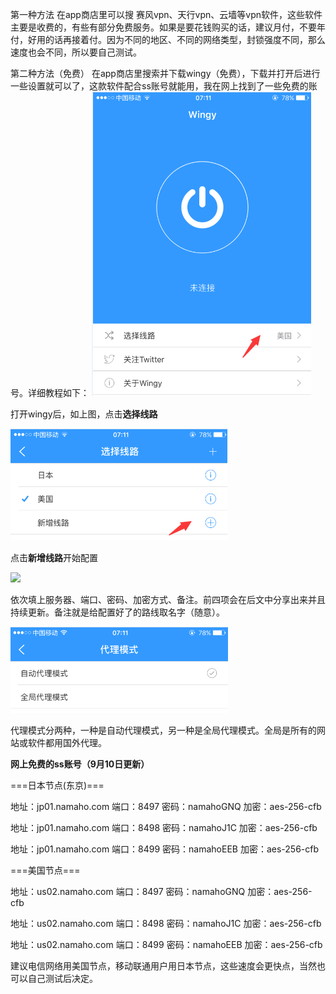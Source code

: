 第一种方法
在app商店里可以搜 赛风vpn、天行vpn、云墙等vpn软件，这些软件主要是收费的，有些有部分免费服务。如果是要花钱购买的话，建议月付，不要年付，好用的话再接着付。因为不同的地区、不同的网络类型，封锁强度不同，那么速度也会不同，所以要自己测试。

第二种方法（免费）
在app商店里搜索并下载wingy（免费），下载并打开后进行一些设置就可以了，这款软件配合ss账号就能用，我在网上找到了一些免费的账号。详细教程如下：
![](https://raw.githubusercontent.com/Alvin9999/crp_up/master/%E8%8B%B9%E6%9E%9C1.png)

打开wingy后，如上图，点击**选择线路**

![](https://raw.githubusercontent.com/Alvin9999/crp_up/master/%E8%8B%B9%E6%9E%9C2.png)

点击**新增线路**开始配置

![](https://raw.githubusercontent.com/Alvin9999/crp_up/master/%E8%8B%B9%E6%9E%9C3.pngg)

依次填上服务器、端口、密码、加密方式、备注。前四项会在后文中分享出来并且持续更新。备注就是给配置好了的路线取名字（随意）。


![](https://raw.githubusercontent.com/Alvin9999/crp_up/master/%E8%8B%B9%E6%9E%9C4.png)

代理模式分两种，一种是自动代理模式，另一种是全局代理模式。全局是所有的网站或软件都用国外代理。

**网上免费的ss账号（9月10日更新）**

===日本节点(东京)===

地址：jp01.namaho.com
端口：8497
密码：namahoGNQ
加密：aes-256-cfb

地址：jp01.namaho.com
端口：8498
密码：namahoJ1C
加密：aes-256-cfb

地址：jp01.namaho.com
端口：8499
密码：namahoEEB
加密：aes-256-cfb

===美国节点===

地址：us02.namaho.com
端口：8497
密码：namahoGNQ
加密：aes-256-cfb

地址：us02.namaho.com
端口：8498
密码：namahoJ1C
加密：aes-256-cfb

地址：us02.namaho.com
端口：8499
密码：namahoEEB
加密：aes-256-cfb

建议电信网络用美国节点，移动联通用户用日本节点，这些速度会更快点，当然也可以自己测试后决定。

